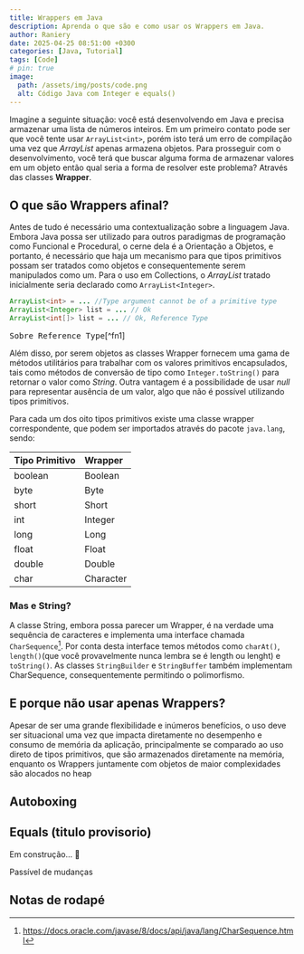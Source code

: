 ```yaml
---
title: Wrappers em Java
description: Aprenda o que são e como usar os Wrappers em Java.
author: Raniery
date: 2025-04-25 08:51:00 +0300
categories: [Java, Tutorial]
tags: [Code]
# pin: true
image:
  path: /assets/img/posts/code.png
  alt: Código Java com Integer e equals()
---
```


Imagine a seguinte situação: você está desenvolvendo em Java e precisa armazenar uma lista de números inteiros. Em um primeiro contato pode ser que você tente usar `ArrayList<int>`, porém isto terá um erro de compilação uma vez que *ArrayList* apenas armazena objetos. Para prosseguir com o desenvolvimento, você terá que buscar alguma forma de armazenar valores em um objeto então qual seria a forma de resolver este problema? Através das classes **Wrapper**.

## O que são Wrappers afinal?

Antes de tudo é necessário uma contextualização sobre a linguagem Java. Embora Java possa ser utilizado para outros paradigmas de programação como Funcional e Procedural, o cerne dela é a Orientação a Objetos, e portanto, é necessário que haja um mecanismo para que tipos primitivos possam ser tratados como objetos e consequentemente serem manipulados como um. Para o uso em Collections, o *ArrayList* tratado inicialmente seria declarado como `ArrayList<Integer>`.

```java
ArrayList<int> = ... //Type argument cannot be of a primitive type
ArrayList<Integer> list = ... // Ok
ArrayList<int[]> list = ... // Ok, Reference Type 
``` 
<kbd>Sobre Reference Type</kbd>[^fn1]

Além disso, por serem objetos as classes Wrapper fornecem uma gama de métodos utilitários para trabalhar com os valores primitivos encapsulados, tais como métodos de conversão de tipo como `Integer.toString()` para retornar o valor como *String*. Outra vantagem é a possibilidade de usar *null* para representar ausência de um valor, algo que não é possível utilizando tipos primitivos.

Para cada um dos oito tipos primitivos existe uma classe wrapper correspondente, que podem ser importados através do pacote `java.lang`, sendo: 

| Tipo Primitivo   | Wrapper    |
| :--------------- | :--------- |
| boolean          | Boolean    |
| byte             | Byte       |
| short            | Short      |
| int              | Integer    |
| long             | Long       |
| float            | Float      |
| double           | Double     |
| char             | Character  |

### Mas e String?

A classe String, embora possa parecer um Wrapper, é na verdade uma sequência de caracteres e implementa uma interface chamada `CharSequence`[^fn2]. Por conta desta interface temos métodos como `charAt()`, `length()`(que você provavelmente nunca lembra se é length ou lenght) e `toString()`. As classes `StringBuilder` e `StringBuffer` também implementam CharSequence, consequentemente permitindo o polimorfismo.

## E porque não usar apenas Wrappers?

Apesar de ser uma grande flexibilidade e inúmeros benefícios, o uso deve ser situacional uma vez que impacta diretamente no desempenho e consumo de memória da aplicação, principalmente se comparado ao uso direto de tipos primitivos, que são armazenados diretamente na memória, enquanto os Wrappers juntamente com objetos de maior complexidades são alocados no heap

## Autoboxing

## Equals (titulo provisorio)

Em construção... 🚧

Passível de mudanças

## Notas de rodapé
[Reference Type ^fn1]: <https://docs.oracle.com/javase/8/docs/jdk/api/jpda/jdi/com/sun/jdi/ReferenceType.html>
[^fn2]: <https://docs.oracle.com/javase/8/docs/api/java/lang/CharSequence.html>
